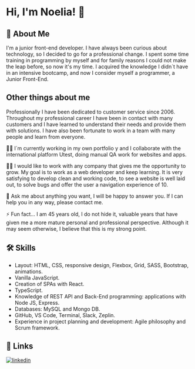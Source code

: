 # Hi, I'm Noelia! 👋


## 🚀 About Me

I'm a junior front-end developer. I have always been curious about technology, so I decided to go for a professional change. I spent some time training in programming by myself and for family reasons I could not make the leap before, so now it's my time. I acquired the knowledge I didn´t have in an intensive bootcamp, and now I consider myself a programmer, a Junior Front-End.


## Other things about me

Professionally I have been dedicated to customer service since 2006. Throughout my professional career I have been in contact with many customers and I have learned to understand their needs and provide them with solutions. I have also been fortunate to work in a team with many people and learn from everyone.

👩‍💻 I´m currently working in my own portfolio y and I collaborate with the international platform Utest, doing manual QA work for websites and apps.

👯‍♀️ I would like to work with any company that gives me the opportunity to grow. My goal is to work as a web developer and keep learning. It is very satisfying to develop clean and working code, to see a website is well laid out, to solve bugs and offer the user a navigation experience of 10.

💬 Ask me about anything you want, I will be happy to answer you. If I can help you in any way, please contact me.

⚡️ Fun fact...
I am 45 years old, I do not hide it, valuable years that have given me a more mature personal and professional perspective. Although it may seem otherwise, I believe that this is my strong point.


## 🛠 Skills

- Layout: HTML, CSS, responsive design, Flexbox, Grid, SASS, Bootstrap, animations.
- Vanilla JavaScript.
- Creation of SPAs with React.
- TypeScript.
- Knowledge of REST API and Back-End programming: applications with Node JS, Express.
- Databases: MySQL and Mongo DB.
- GitHub, VS Code, Terminal, Slack, Zeplin.
- Experience in project planning and development: Agile philosophy and Scrum framework.


## 🔗 Links

[![linkedin](https://img.shields.io/badge/linkedin-0A66C2?style=for-the-badge&logo=linkedin&logoColor=white)](https://www.linkedin.com/in/noelia-abascal-cabrera/)
